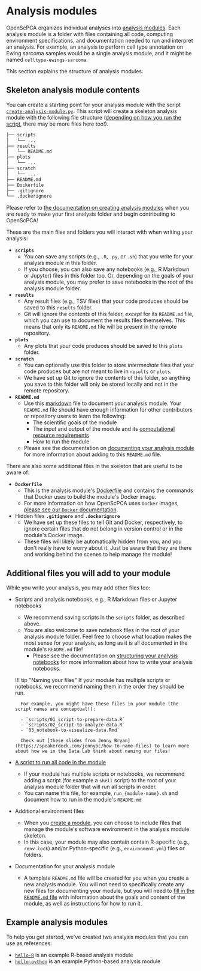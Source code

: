 # Analysis modules

OpenScPCA organizes individual analyses into [analysis modules](https://github.com/AlexsLemonade/OpenScPCA-analysis/tree/main/analyses).
Each analysis module is a folder with files containing all code, computing environment specifications, and documentation needed to run and interpret an analysis.
For example, an analysis to perform cell type annotation on Ewing sarcoma samples would be a single analysis module, and it might be named `celltype-ewings-sarcoma`.

This section explains the structure of analysis modules.

## Skeleton analysis module contents

You can create a starting point for your analysis module with the script [`create-analysis-module.py`](https://github.com/AlexsLemonade/OpenScPCA-analysis/blob/main/create-analysis-module.py).
This script will create a skeleton analysis module with the following file structure ([depending on how you run the script](./creating-a-module.md#module-creation-script-flags), there may be more files here too!).


```markdown
├── scripts
│   └── ...
├── results
│   └── README.md
├── plots
│   └── ...
├── scratch
│   └── ...
├── README.md
├── Dockerfile
├── .gitignore
└── .dockerignore
```



Please refer to [the documentation on creating analysis modules](../analysis-modules/creating-a-module.md) when you are ready to make your first analysis folder and begin contributing to OpenScPCA!

These are the main files and folders you will interact with when writing your analysis:

- **`scripts`**
    - You can save any scripts (e.g., `.R`, `.py`, or `.sh`) that you write for your analysis module in this folder.
    - If you choose, you can also save any notebooks (e.g., R Markdown or Jupyter) files in this folder too.
    Or, depending on the goals of your analysis module, you may prefer to save notebooks in the root of the analysis module folder.
- **`results`**
    - Any result files (e.g., TSV files) that your code produces should be saved to this `results` folder.
    - Git will ignore the contents of this folder, _except_ for its `README.md` file, which you can use to document the results files themselves.
    This means that only its `README.md` file will be present in the remote repository.
- **`plots`**
    - Any plots that your code produces should be saved to this `plots` folder.
- **`scratch`**
    - You can optionally use this folder to store _intermediate_ files that your code produces but are not meant to live in `results` or `plots`.
    - We have set up Git to ignore the contents of this folder, so anything you save to this folder will only be stored locally and not in the remote repository.
- **`README.md`**
    - Use this [markdown](../../software-platforms/general-tools/writing-in-markdown.md) file to document your analysis module.
  Your `README.md` file should have enough information for other contributors or repository users to learn the following:
        - The scientific goals of the module
        - The input and output of the module and its [computational resource requirements](../determining-requirements/determining-compute-requirements.md)
        - How to run the module
    - Please see the documentation on [documenting your analysis module](./documenting-analysis.md) for more information about adding to this `README.md` file.


There are also some additional files in the skeleton that are useful to be aware of:


- **`Dockerfile`**
    - This is the analysis module's [Dockerfile](https://docs.docker.com/reference/dockerfile/) and contains the commands that Docker uses to build the module's Docker image.
    - For more information on how OpenScPCA uses `Docker` images, [please see our `Docker` documentation](../../software-platforms/docker/index.md).
- Hidden files **`.gitignore`** and **`.dockerignore`**
    - We have set up these files to tell Git and Docker, respectively, to ignore certain files that do not belong in version control or in the module's Docker image.
    - These files will likely be automatically hidden from you, and you don't really have to worry about it.
    Just be aware that they are there and working behind the scenes to help manage the module!



## Additional files you will add to your module

While you write your analysis, you may add other files too:

- Scripts and analysis notebooks, e.g., R Markdown files or Jupyter notebooks
    - We recommend saving scripts in the `scripts` folder, as described above.
    - You are also welcome to save notebook files in the root of your analysis module folder.
    Feel free to choose what location makes the most sense for your analysis, as long as it is all documented in the module's `README.md` file!
        - Please see the documentation on [structuring your analysis notebooks](notebook-structure.md) for more information about how to write your analysis notebooks.

    !!! tip "Naming your files"
        If your module has multiple scripts or notebooks, we recommend naming them in the order they should be run.

        For example, you might have these files in your module (the script names are conceptual!):

        - `scripts/01_script-to-prepare-data.R`
        - `scripts/02_script-to-analyze-data.R`
        - `03_notebook-to-visualize-data.Rmd`

        Check out [these slides from Jenny Bryan](https://speakerdeck.com/jennybc/how-to-name-files) to learn more about how we in the Data Lab think about naming our files!


- [A script to run all code in the module](./running-a-module.md)
    - If your module has multiple scripts or notebooks, we recommend adding a script (for example a `shell` script) to the root of your analysis module folder that will run all scripts in order.
    - You can name this file, for example, `run_{module-name}.sh` and document how to run in the module's `README.md`
- Additional environment files
    - When you [create a module](./creating-a-module.md), you can choose to include files that manage the module's software environment in the analysis module skeleton.
    - In this case, your module may also contain contain R-specific (e.g., `renv.lock`) and/or Python-specific (e.g., `environment.yml`) files or folders.
- Documentation for your analysis module
    -  A template `README.md` file will be created for you when you create a new analysis module.
    You will not need to specifically create any new files for documenting your module, but you will need to [fill in the `README.md` file](documenting-analysis.md) with information about the goals and content of the module, as well as instructions for how to run it.


## Example analysis modules

To help you get started, we've created two analysis modules that you can use as references:

- [`hello-R`](https://github.com/AlexsLemonade/OpenScPCA-analysis/tree/main/analyses/hello-R) is an example R-based analysis module
- [`hello-python`](https://github.com/AlexsLemonade/OpenScPCA-analysis/tree/main/analyses/hello-python) is an example Python-based analysis module
